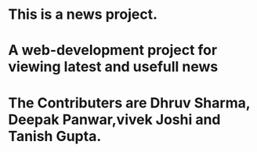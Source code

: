 # This is a news project.
# A web-development project for viewing latest and usefull news
# The Contributers are Dhruv Sharma, Deepak Panwar,vivek Joshi and Tanish Gupta.
